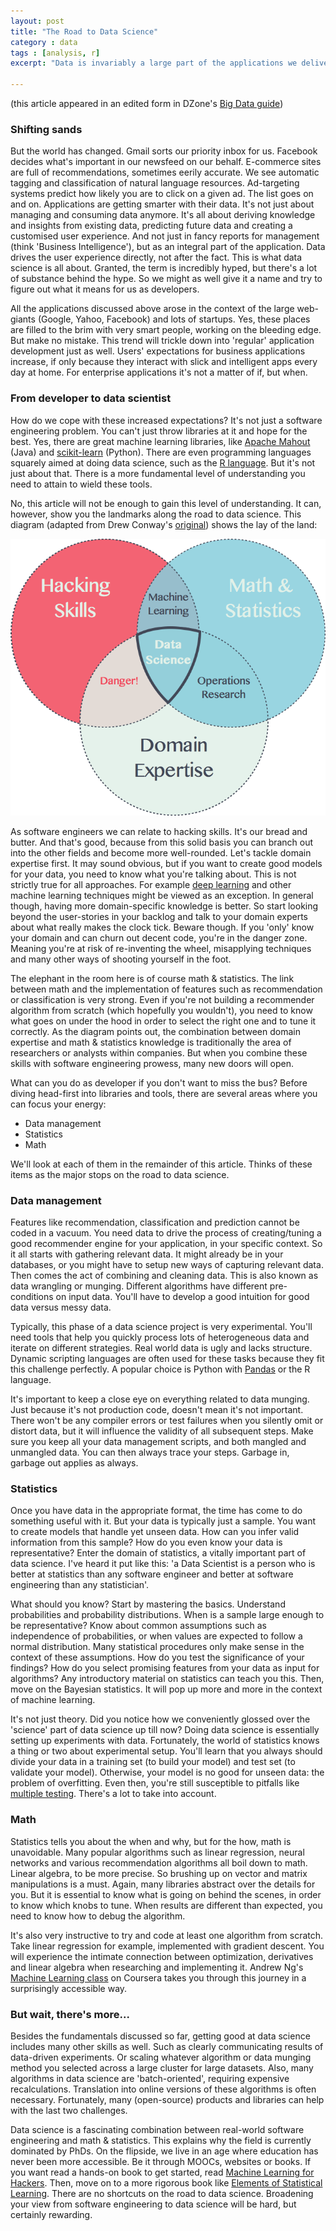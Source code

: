 ```yaml
---
layout: post
title: "The Road to Data Science" 
category : data 
tags : [analysis, r]
excerpt: "Data is invariably a large part of the applications we deliver. Thinking about data, we often are concerned with ACID, scalability and other operational aspects. Building an (enterprise) app means we want our data to be safe, accessible and acted upon by our business rules. Sure, there is the occasional reporting need, but usually nothing a few well-placed queries won't be able to solve."

---
```

(this article appeared in an edited form in DZone's [Big Data guide](http://java.dzone.com/articles/introducing-dzones-2014-guide-2))

### Shifting sands
But the world has changed. Gmail sorts our priority inbox for us. Facebook decides what's important in our newsfeed on our behalf. E-commerce sites are full of recommendations, sometimes eerily accurate. We see automatic tagging and classification of natural language resources. Ad-targeting systems predict how likely you are to click on a given ad. The list goes on and on. Applications are getting smarter with their data. It's not just about managing and consuming data anymore. It's all about deriving knowledge and insights from existing data, predicting future data and creating a customised user experience. And not just in fancy reports for management (think 'Business Intelligence'), but as an integral part of the application. Data drives the user experience directly, not after the fact. This is what data science is all about. Granted, the term is incredibly hyped, but there's a lot of substance behind the hype. So we might as well give it a name and try to figure out what it means for us as developers.

All the applications discussed above arose in the context of the large web-giants (Google, Yahoo, Facebook) and lots of startups. Yes, these places are filled to the brim with very smart people, working on the bleeding edge. But make no mistake. This trend will trickle down into 'regular' application development just as well. Users' expectations for business applications increase, if only because they interact with slick and intelligent apps every day at home. For enterprise applications it's not a matter of if, but when.

### From developer to data scientist
How do we cope with these increased expectations? It's not just a software engineering problem. You can't just throw libraries at it and hope for the best. Yes, there are great machine learning libraries, like [Apache Mahout](https://mahout.apache.org/) (Java) and [scikit-learn](http://scikit-learn.org/) (Python). There are even programming languages squarely aimed at doing data science, such as the [R language](http://r-project.org). But it's not just about that. There is a more fundamental level of understanding you need to attain to wield these tools. 

No, this article will not be enough to gain this level of understanding. It can, however, show you the landmarks along the road to data science. This diagram (adapted from Drew Conway's [original](http://drewconway.com/zia/2013/3/26/the-data-science-venn-diagram)) shows the lay of the land:

![Data science venn diagramg](/pics/datascience_venn.png)

As software engineers we can relate to hacking skills. It's our bread and butter. And that's good, because from this solid basis you can branch out into the other fields and become more well-rounded. Let's tackle domain expertise first. It may sound obvious, but if you want to create good models for your data, you need to know what you're talking about. This is not strictly true for all approaches. For example [deep learning](http://en.wikipedia.org/wiki/Deep_learning) and other machine learning techniques might be viewed as an exception. In general though, having more domain-specific knowledge is better. So start looking beyond the user-stories in your backlog and talk to your domain experts about what really makes the clock tick. Beware though. If you 'only' know your domain and can churn out decent code, you're in the danger zone. Meaning you're at risk of re-inventing the wheel, misapplying techniques and many other ways of shooting yourself in the foot.

The elephant in the room here is of course math & statistics. The link between math and the implementation of features such as recommendation or classification is very strong. Even if you're not building a recommender algorithm from scratch (which hopefully you wouldn't), you need to know what goes on under the hood in order to select the right one and to tune it correctly. As the diagram points out, the combination between domain expertise and math & statistics knowledge is traditionally the area of researchers or analysts within companies. But when you combine these skills with software engineering prowess, many new doors will open.

What can you do as developer if you don't want to miss the bus? Before diving head-first into libraries and tools, there are several areas where you can focus your energy:

- Data management
- Statistics
- Math

We'll look at each of them in the remainder of this article. Thinks of these items as the major stops on the road to data science.

### Data management
Features like recommendation, classification and prediction cannot be coded in a vacuum. You need data to drive the process of creating/tuning a good recommender engine for your application, in your specific context. So it all starts with gathering relevant data. It might already be in your databases, or you might have to setup new ways of capturing relevant data. Then comes the act of combining and cleaning data. This is also known as data wrangling or munging. Different algorithms have different pre-conditions on input data. You'll have to develop a good intuition for good data versus messy data.


Typically, this phase of a data science project is very experimental. You'll need tools that help you quickly process lots of heterogeneous data and iterate on different strategies. Real world data is ugly and lacks structure. Dynamic scripting languages are often used for these tasks because they fit this challenge perfectly. A popular choice is Python with [Pandas](http://pandas.pydata.org) or the R language. 

It's important to keep a close eye on everything related to data munging. Just because it's not production code, doesn't mean it's not important. There won't be any compiler errors or test failures when you silently omit or distort data, but it will influence the validity of all subsequent steps. Make sure you keep all your data management scripts, and both mangled and unmangled data. You can then always trace your steps. Garbage in, garbage out applies as always.


### Statistics
Once you have data in the appropriate format, the time has come to do something useful with it. But your data is typically just a sample. You want to create models that handle yet unseen data. How can you infer valid information from this sample? How do you even know your data is representative? Enter the domain of statistics, a  vitally important part of data science. I've heard it put like this: 'a Data Scientist is a person who is better at statistics than any software engineer and better at software engineering than any statistician'.


What should you know? Start by mastering the basics. Understand probabilities and probability distributions. When is a sample large enough to be representative? Know about common assumptions such as independence of probabilities, or when values are expected to follow a normal distribution. Many statistical procedures only make sense in the context of these assumptions. How do you test the significance of your findings? How do you select promising features from your data as input for algorithms? Any introductory material on statistics can teach you this. Then, move on the Bayesian statistics. It will pop up more and more in the context of machine learning.


It's not just theory. Did you notice how we conveniently glossed over the 'science' part of data science up till now? Doing data science is essentially setting up experiments with data. Fortunately, the world of statistics knows a thing or two about experimental setup. You'll learn that you always should divide your data in a training set (to build your model) and test set (to validate your model). Otherwise, your model is no good for unseen data: the problem of  overfitting. Even then, you're still susceptible to pitfalls like [multiple testing](http://en.wikipedia.org/wiki/Multiple_comparisons_problem). There's a lot to take into account.

### Math

Statistics tells you about the when and why, but for the how, math is unavoidable. Many popular algorithms such as linear regression, neural networks and various recommendation algorithms all boil down to math. Linear algebra, to be more precise. So brushing up on vector and matrix manipulations is a must. Again, many libraries abstract over the details for you. But it is essential to know what is going on behind the scenes, in order to know which knobs to tune. When results are different than expected, you need to know how to debug the algorithm. 

It's also very instructive to try and code at least one algorithm from scratch. Take linear regression for example, implemented with gradient descent. You will experience the intimate connection between optimization, derivatives and linear algebra when researching and implementing it. Andrew Ng's [Machine Learning class](https://www.coursera.org/course/ml) on Coursera takes you through this journey in a surprisingly accessible way.

### But wait, there's more...
Besides the fundamentals discussed so far, getting good at data science includes many other skills as well. Such as clearly communicating results of data-driven experiments. Or scaling whatever algorithm or data munging method you selected across a large cluster for large datasets. Also, many algorithms in data science are 'batch-oriented', requiring expensive recalculations. Translation into online versions of these algorithms is often necessary. Fortunately, many (open-source) products and libraries can help with the last two challenges.


Data science is a fascinating combination between real-world software engineering and math & statistics. This explains why the field is currently dominated by PhDs. On the flipside, we live in an age where education has never been more accessible. Be it through MOOCs, websites or books. If you want read a hands-on book to get started, read [Machine Learning for Hackers](http://amzn.to/1kE1HB2). Then, move on to a more rigorous book like [Elements of Statistical Learning](http://amzn.to/1pB2ykA). There are no shortcuts on the road to data science. Broadening your view from software engineering to data science will be hard, but certainly rewarding.